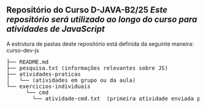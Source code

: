 **Repositório do Curso D-JAVA-B2/25**
_Este repositório será utilizado ao longo do curso para atividades de JavaScript_
---
A estrutura de pastas deste repositório está definida da seguinte maneira:
curso-dev-js  
<pre>├── README.md  
├── pesquisa.txt (informações relevantes sobre JS)  
├── atividades-praticas  
│   └── (atividades em grupo ou da aula)  
└── exercicios-individuais  
      └── cmd  
        └── atividade-cmd.txt  (primeira atividade enviada pelo Classroom)</pre>
